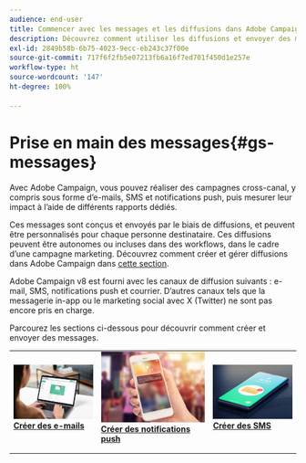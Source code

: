 ```yaml
---
audience: end-user
title: Commencer avec les messages et les diffusions dans Adobe Campaign Web
description: Découvrez comment utiliser les diffusions et envoyer des messages à l’aide de Campaign Web.
exl-id: 2849b58b-6b75-4023-9ecc-eb243c37f00e
source-git-commit: 717f6f2fb5e07213fb6a16f7ed701f450d1e257e
workflow-type: ht
source-wordcount: '147'
ht-degree: 100%

---
```


# Prise en main des messages{#gs-messages}

Avec Adobe Campaign, vous pouvez réaliser des campagnes cross-canal, y compris sous forme d’e-mails, SMS et notifications push, puis mesurer leur impact à l’aide de différents rapports dédiés.

Ces messages sont conçus et envoyés par le biais de diffusions, et peuvent être personnalisés pour chaque personne destinataire. Ces diffusions peuvent être autonomes ou incluses dans des workflows, dans le cadre d’une campagne marketing. Découvrez comment créer et gérer diffusions dans Adobe Campaign dans [cette section](gs-deliveries.md).

Adobe Campaign v8 est fourni avec les canaux de diffusion suivants : e-mail, SMS, notifications push et courrier. D’autres canaux tels que la messagerie in-app ou le marketing social avec X (Twitter) ne sont pas encore pris en charge.

Parcourez les sections ci-dessous pour découvrir comment créer et envoyer des messages.

<table style="table-layout:fixed">
    <tr style="border: 0;">
    <td>
    <a href="../email/create-email.md">
    <img alt="E-mail" src="assets/do-not-localize/email.jpg">
    </a>
    <div><a href="../email/create-email.md"><strong>Créer des e-mails</strong>
    </div>
    <p>
    </td>
    <td>
    <a href="../push/create-push.md">
      <img alt="Notifications push" src="assets/do-not-localize/push.jpg">
    </a>
    <div>
    <a href="../push/gs-push.md"><strong>Créer des notifications push</strong></a>
    </div>
    <p>
    </td>
    <td>
    <a href="../sms/create-sms.md">
      <img alt="SMS" src="assets/do-not-localize/sms.jpg">
    </a>
    <div>
    <a href="../sms/create-sms.md"><strong>Créer des SMS</strong></a>
    </div>
    <p>
    </td>
    </tr>
    </table>

